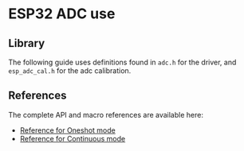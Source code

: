 
# ESP32 ADC use

## Library
The following guide uses definitions found in `adc.h` for the driver, and `esp_adc_cal.h` for the adc calibration.

## References
The complete API and macro references are available here: <br>
- [Reference for Oneshot mode](https://docs.espressif.com/projects/esp-idf/en/latest/esp32/api-reference/peripherals/adc_oneshot.html)
- [Reference for Continuous mode](https://docs.espressif.com/projects/esp-idf/en/latest/esp32/api-reference/peripherals/adc_continuous.html)